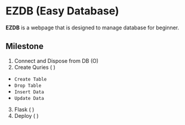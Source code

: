 # EZDB (Easy Database)

**EZDB** is a webpage that is designed to manage database for beginner.

## Milestone

1. Connect and Dispose from DB (O)
2. Create Quries ( )
- `Create Table`
- `Drop Table` 
- `Insert Data`
- `Update Data`
3. Flask ( )
4. Deploy ( )